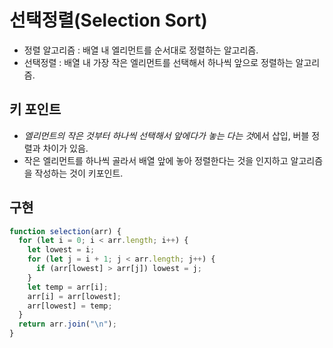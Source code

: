 # 선택정렬(Selection Sort)

- 정렬 알고리즘 : 배열 내 엘리먼트를 순서대로 정렬하는 알고리즘.
- 선택정렬 : 배열 내 가장 작은 엘리먼트를 선택해서 하나씩 앞으로 정렬하는 알고리즘.

## 키 포인트

- *엘리먼트의 작은 것부터 하나씩 선택해서 앞에다가 놓는 다는 것*에서 삽입, 버블 정렬과 차이가 있음.
- 작은 엘리먼트를 하나씩 골라서 배열 앞에 놓아 정렬한다는 것을 인지하고 알고리즘을 작성하는 것이 키포인트.

## 구현

```js
function selection(arr) {
  for (let i = 0; i < arr.length; i++) {
    let lowest = i;
    for (let j = i + 1; j < arr.length; j++) {
      if (arr[lowest] > arr[j]) lowest = j;
    }
    let temp = arr[i];
    arr[i] = arr[lowest];
    arr[lowest] = temp;
  }
  return arr.join("\n");
}
```
